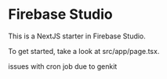 # Firebase Studio

This is a NextJS starter in Firebase Studio.

To get started, take a look at src/app/page.tsx.


issues with cron job due to genkit

